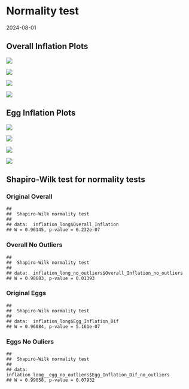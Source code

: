 Normality test
================
2024-08-01

## Overall Inflation Plots


![](Normality-Tests-and-Graphs_files/figure-gfm/plots-1.png)<!-- -->


![](Normality-Tests-and-Graphs_files/figure-gfm/plots-2.png)<!-- -->


![](Normality-Tests-and-Graphs_files/figure-gfm/plots-3.png)<!-- -->


![](Normality-Tests-and-Graphs_files/figure-gfm/plots-4.png)<!-- -->



## Egg Inflation Plots

![](Normality-Tests-and-Graphs_files/figure-gfm/plots-5.png)<!-- -->

![](Normality-Tests-and-Graphs_files/figure-gfm/plots-6.png)<!-- -->

![](Normality-Tests-and-Graphs_files/figure-gfm/plots-7.png)<!-- -->

![](Normality-Tests-and-Graphs_files/figure-gfm/plots-8.png)<!-- -->

## Shapiro-Wilk test for normality tests

### Original Overall
    ## 
    ##  Shapiro-Wilk normality test
    ## 
    ## data:  inflation_long$Overall_Inflation
    ## W = 0.96145, p-value = 6.232e-07

### Overall No Outliers

    ## 
    ##  Shapiro-Wilk normality test
    ## 
    ## data:  inflation_long_no_outliers$Overall_Inflation_no_outliers
    ## W = 0.98683, p-value = 0.01393

### Original Eggs
    ## 
    ##  Shapiro-Wilk normality test
    ## 
    ## data:  inflation_long$Egg_Inflation_Dif
    ## W = 0.96084, p-value = 5.161e-07

### Eggs No Ouliers
    ## 
    ##  Shapiro-Wilk normality test
    ## 
    ## data:  inflation_long__egg_no_outliers$Egg_Inflation_Dif_no_outliers
    ## W = 0.99058, p-value = 0.07932